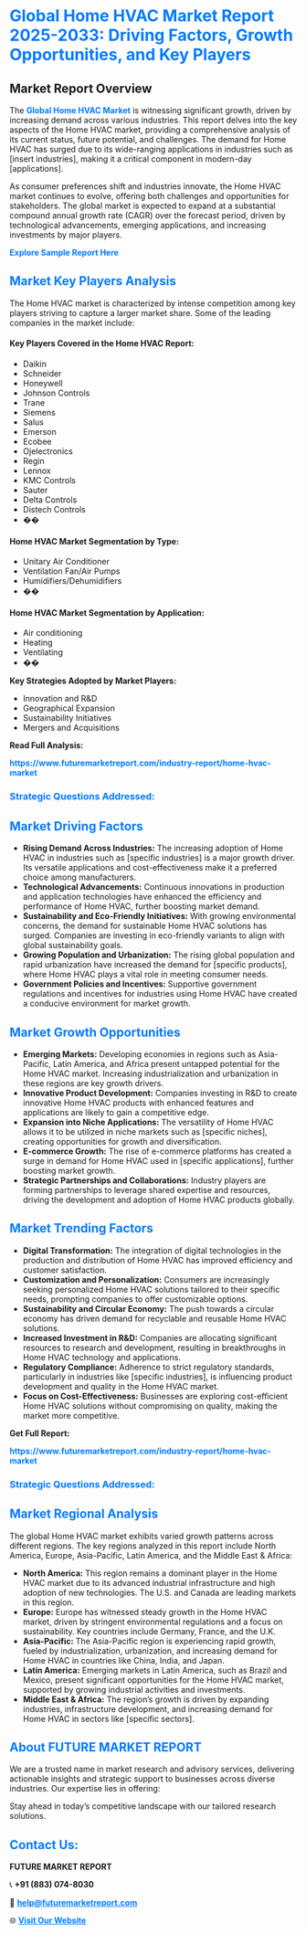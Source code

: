 <h1 style="color: #007BFF;">Global Home HVAC Market Report 2025-2033: Driving Factors, Growth Opportunities, and Key Players</h1>

<section id="overview">
<h2>Market Report Overview</h2>
<p>The <a href="https://www.futuremarketreport.com/industry-report/home-hvac-market" style="color: #007BFF; text-decoration: none;"><strong>Global Home HVAC Market</strong></a> is witnessing significant growth, driven by increasing demand across various industries. This report delves into the key aspects of the Home HVAC market, providing a comprehensive analysis of its current status, future potential, and challenges. The demand for Home HVAC has surged due to its wide-ranging applications in industries such as [insert industries], making it a critical component in modern-day [applications].</p>
<p>As consumer preferences shift and industries innovate, the Home HVAC market continues to evolve, offering both challenges and opportunities for stakeholders. The global market is expected to expand at a substantial compound annual growth rate (CAGR) over the forecast period, driven by technological advancements, emerging applications, and increasing investments by major players.</p>
</section>

<section id="overview">
<p><a href="https://www.futuremarketreport.com/request-sample/reportId=117341" style="color: #007BFF; text-decoration: none;"><strong>Explore Sample Report Here</strong></a></p>
</section>

<section id="key-players">
<h2 style="color: #007BFF;">Market Key Players Analysis</h2>
<p>The Home HVAC market is characterized by intense competition among key players striving to capture a larger market share. Some of the leading companies in the market include:</p>
<h4>Key Players Covered in the Home HVAC Report:</h4>
<ul><li>Daikin</li><li>Schneider</li><li>Honeywell</li><li>Johnson Controls</li><li>Trane</li><li>Siemens</li><li>Salus</li><li>Emerson</li><li>Ecobee</li><li>Ojelectronics</li><li>Regin</li><li>Lennox</li><li>KMC Controls</li><li>Sauter</li><li>Delta Controls</li><li>Distech Controls</li><li>��</li></ul>
<h4>Home HVAC Market Segmentation by Type:</h4>
<ul><li>Unitary Air Conditioner</li><li>Ventilation Fan/Air Pumps</li><li>Humidifiers/Dehumidifiers</li><li>��</li></ul>

<h4>Home HVAC Market Segmentation by Application:</h4>
<ul><li>Air conditioning</li><li>Heating</li><li>Ventilating</li><li>��</li></ul>
<p><strong>Key Strategies Adopted by Market Players:</strong></p>
<ul>
<li>Innovation and R&D</li>
<li>Geographical Expansion</li>
<li>Sustainability Initiatives</li>
<li>Mergers and Acquisitions</li>
</ul>
</section>

<section>
<p><strong>Read Full Analysis: </strong></p><a href="https://www.futuremarketreport.com/industry-report/home-hvac-market" style="color: #007BFF; text-decoration: none;"><strong>https://www.futuremarketreport.com/industry-report/home-hvac-market</strong></a>
<h3 style="color: #007BFF;">Strategic Questions Addressed:</h3>
</section>

<section id="driving-factors">
<h2 style="color: #007BFF;">Market Driving Factors</h2>
<ul>
<li><strong>Rising Demand Across Industries:</strong> The increasing adoption of Home HVAC in industries such as [specific industries] is a major growth driver. Its versatile applications and cost-effectiveness make it a preferred choice among manufacturers.</li>
<li><strong>Technological Advancements:</strong> Continuous innovations in production and application technologies have enhanced the efficiency and performance of Home HVAC, further boosting market demand.</li>
<li><strong>Sustainability and Eco-Friendly Initiatives:</strong> With growing environmental concerns, the demand for sustainable Home HVAC solutions has surged. Companies are investing in eco-friendly variants to align with global sustainability goals.</li>
<li><strong>Growing Population and Urbanization:</strong> The rising global population and rapid urbanization have increased the demand for [specific products], where Home HVAC plays a vital role in meeting consumer needs.</li>
<li><strong>Government Policies and Incentives:</strong> Supportive government regulations and incentives for industries using Home HVAC have created a conducive environment for market growth.</li>
</ul>
</section>

<section id="growth-opportunities">
<h2 style="color: #007BFF;">Market Growth Opportunities</h2>
<ul>
<li><strong>Emerging Markets:</strong> Developing economies in regions such as Asia-Pacific, Latin America, and Africa present untapped potential for the Home HVAC market. Increasing industrialization and urbanization in these regions are key growth drivers.</li>
<li><strong>Innovative Product Development:</strong> Companies investing in R&D to create innovative Home HVAC products with enhanced features and applications are likely to gain a competitive edge.</li>
<li><strong>Expansion into Niche Applications:</strong> The versatility of Home HVAC allows it to be utilized in niche markets such as [specific niches], creating opportunities for growth and diversification.</li>
<li><strong>E-commerce Growth:</strong> The rise of e-commerce platforms has created a surge in demand for Home HVAC used in [specific applications], further boosting market growth.</li>
<li><strong>Strategic Partnerships and Collaborations:</strong> Industry players are forming partnerships to leverage shared expertise and resources, driving the development and adoption of Home HVAC products globally.</li>
</ul>
</section>

<section id="trending-factors">
<h2 style="color: #007BFF;">Market Trending Factors</h2>
<ul>
<li><strong>Digital Transformation:</strong> The integration of digital technologies in the production and distribution of Home HVAC has improved efficiency and customer satisfaction.</li>
<li><strong>Customization and Personalization:</strong> Consumers are increasingly seeking personalized Home HVAC solutions tailored to their specific needs, prompting companies to offer customizable options.</li>
<li><strong>Sustainability and Circular Economy:</strong> The push towards a circular economy has driven demand for recyclable and reusable Home HVAC solutions.</li>
<li><strong>Increased Investment in R&D:</strong> Companies are allocating significant resources to research and development, resulting in breakthroughs in Home HVAC technology and applications.</li>
<li><strong>Regulatory Compliance:</strong> Adherence to strict regulatory standards, particularly in industries like [specific industries], is influencing product development and quality in the Home HVAC market.</li>
<li><strong>Focus on Cost-Effectiveness:</strong> Businesses are exploring cost-efficient Home HVAC solutions without compromising on quality, making the market more competitive.</li>
</ul>
</section>

<section>
<p><strong>Get Full Report: </strong></p><a href="https://www.futuremarketreport.com/industry-report/home-hvac-market" style="color: #007BFF; text-decoration: none;"><strong>https://www.futuremarketreport.com/industry-report/home-hvac-market</strong></a>
<h3 style="color: #007BFF;">Strategic Questions Addressed:</h3>
</section>


<section id="regional-analysis">
<h2 style="color: #007BFF;">Market Regional Analysis</h2>
<p>The global Home HVAC market exhibits varied growth patterns across different regions. The key regions analyzed in this report include North America, Europe, Asia-Pacific, Latin America, and the Middle East & Africa:</p>
<ul>
<li><strong>North America:</strong> This region remains a dominant player in the Home HVAC market due to its advanced industrial infrastructure and high adoption of new technologies. The U.S. and Canada are leading markets in this region.</li>
<li><strong>Europe:</strong> Europe has witnessed steady growth in the Home HVAC market, driven by stringent environmental regulations and a focus on sustainability. Key countries include Germany, France, and the U.K.</li>
<li><strong>Asia-Pacific:</strong> The Asia-Pacific region is experiencing rapid growth, fueled by industrialization, urbanization, and increasing demand for Home HVAC in countries like China, India, and Japan.</li>
<li><strong>Latin America:</strong> Emerging markets in Latin America, such as Brazil and Mexico, present significant opportunities for the Home HVAC market, supported by growing industrial activities and investments.</li>
<li><strong>Middle East & Africa:</strong> The region’s growth is driven by expanding industries, infrastructure development, and increasing demand for Home HVAC in sectors like [specific sectors].</li>
</ul>
</section>

<footer>
<h2 style="color: #007BFF;">About FUTURE MARKET REPORT</h2>
<p>We are a trusted name in market research and advisory services, delivering actionable insights and strategic support to businesses across diverse industries. Our expertise lies in offering:</p>

<p>Stay ahead in today’s competitive landscape with our tailored research solutions.</p>

<h2 style="color: #007BFF;">Contact Us:</h2>
<p><strong>FUTURE MARKET REPORT</strong></p>
<p>📞 <strong>+91 (883) 074-8030</strong></p>
<p>📧 <strong><a href="mailto:help@futuremarketreport.com" style="color: #007BFF;">help@futuremarketreport.com</a></strong></p>
<p>🌐 <strong><a href="https://www.futuremarketreport.com/" style="color: #007BFF;">Visit Our Website</a></strong></p>
</footer>